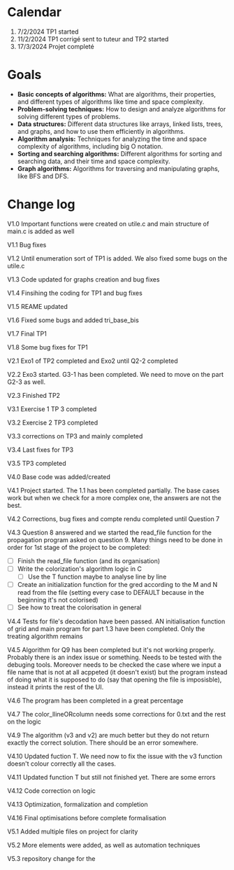 # Calendar

1. 7/2/2024 TP1 started
2. 11/2/2024 TP1 corrigé sent to tuteur and TP2 started
3. 17/3/2024 Projet completé

# Goals

* **Basic concepts of algorithms:** What are algorithms, their properties, and different types of algorithms like time and space complexity.
* **Problem-solving techniques:** How to design and analyze algorithms for solving different types of problems.
* **Data structures:** Different data structures like arrays, linked lists, trees, and graphs, and how to use them efficiently in algorithms.
* **Algorithm analysis:** Techniques for analyzing the time and space complexity of algorithms, including big O notation.
* **Sorting and searching algorithms:** Different algorithms for sorting and searching data, and their time and space complexity.
* **Graph algorithms:** Algorithms for traversing and manipulating graphs, like BFS and DFS.

# Change log

V1.0 Important functions were created on utile.c and main structure of main.c is added as well

V1.1 Bug fixes

V1.2 Until enumeration sort of TP1 is added. We also fixed some bugs on the utile.c

V1.3 Code updated for graphs creation and bug fixes

V1.4 Finsihing the coding for TP1 and bug fixes

V1.5 REAME updated

V1.6 Fixed some bugs and added tri_base_bis

V1.7 Final TP1

V1.8 Some bug fixes for TP1

V2.1 Exo1 of TP2 completed and Exo2 until Q2-2 completed

V2.2 Exo3 started. G3-1 has been completed. We need to move on the part G2-3 as well.

V2.3 Finished TP2

V3.1 Exercise 1 TP 3 completed

V3.2 Exercise 2 TP3 completed

V3.3 corrections on TP3 and mainly completed

V3.4 Last fixes for TP3

V3.5 TP3 completed

V4.0 Base code was added/created

V4.1 Project started. The 1.1 has been completed partially. The base cases work but when we check for a more complex one, the answers are not the best.

V4.2 Corrections, bug fixes and compte rendu completed until Question 7

V4.3 Question 8 answered and we started the read_file function for the propagation program asked on question 9. Many things need to be done in order for 1st stage of the project to be completed:

* [ ] Finish the read_file function (and its organisation)
* [ ] Write the colorization's algorithm logic in C
  * [ ] Use the T function maybe to analyse line by line
* [ ] Create an initialization function for the gred according to the M and N read from the file (setting every case to DEFAULT because in the beginning it's not colorised)
* [ ] See how to treat the colorisation in general

V4.4 Tests for file's decodation have been passed. AN initialisation function of grid and main program for part 1.3 have been completed. Only the treating algorithm remains

V4.5 Algorithm for Q9 has been completed but it's not working properly. Probably there is an index issue or something. Needs to be tested with the debuging tools. Moreover needs to be checked the case where we input a file name that is not at all acppeted (it doesn't exist) but the program instead of doing what it is supposed to do (say that opening the file is imposisble), instead it prints the rest of the UI.

V4.6 The program has been completed in a great percentage

V4.7 The color_llineORcolumn needs some corrections for 0.txt and the rest on the logic

V4.9 The algorithm (v3 and v2) are much better but they do not return exactly the correct solution. There should be an error somewhere.

V4.10 Updated fuction T. We need now to fix the issue with the v3 function doesn't colour correctly all the cases.

V4.11 Updated function T but still not finished yet. There are some errors

V4.12 Code correction on logic

V4.13 Optimization, formalization and completion

V4.16 Final optimisations before complete formalisation

V5.1 Added multiple files on project for clarity

V5.2 More elements were added, as well as automation techniques

V5.3 repository change for the

